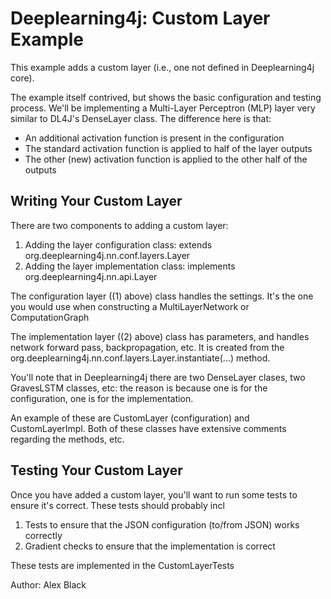 
# Deeplearning4j: Custom Layer Example

This example adds a custom layer (i.e., one not defined in Deeplearning4j core).

The example itself contrived, but shows the basic configuration and testing process.
We'll be implementing a Multi-Layer Perceptron (MLP) layer very similar to
DL4J's DenseLayer class. The difference here is that:
- An additional activation function is present in the configuration
- The standard activation function is applied to half of the layer outputs
- The other (new) activation function is applied to the other half of the outputs

## Writing Your Custom Layer

There are two components to adding a custom layer:

1. Adding the layer configuration class: extends org.deeplearning4j.nn.conf.layers.Layer
2. Adding the layer implementation class: implements org.deeplearning4j.nn.api.Layer

The configuration layer ((1) above) class handles the settings. It's the one you would
use when constructing a MultiLayerNetwork or ComputationGraph

The implementation layer ((2) above) class has parameters, and handles network forward
pass, backpropagation, etc. It is created from the org.deeplearning4j.nn.conf.layers.Layer.instantiate(...)
method.

You'll note that in Deeplearning4j there are two DenseLayer clases, two GravesLSTM classes,
etc: the reason is because one is for the configuration, one is for the implementation.

An example of these are CustomLayer (configuration) and CustomLayerImpl. Both of these classes have
extensive comments regarding the methods, etc.

## Testing Your Custom Layer

Once you have added a custom layer, you'll want to run some tests to ensure it's correct.
These tests should probably incl

1. Tests to ensure that the JSON configuration (to/from JSON) works correctly
2. Gradient checks to ensure that the implementation is correct

These tests are implemented in the CustomLayerTests




Author: Alex Black
